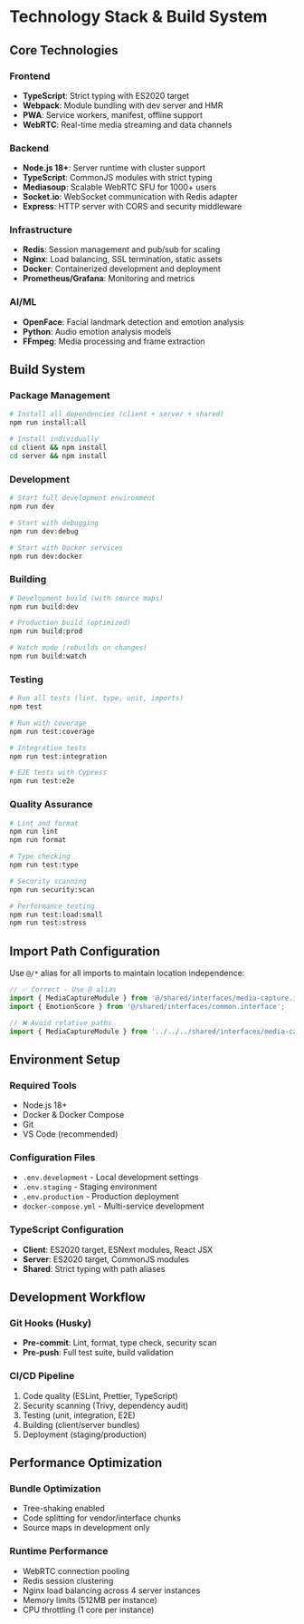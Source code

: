 # Technology Stack & Build System

## Core Technologies

### Frontend

- **TypeScript**: Strict typing with ES2020 target
- **Webpack**: Module bundling with dev server and HMR
- **PWA**: Service workers, manifest, offline support
- **WebRTC**: Real-time media streaming and data channels

### Backend

- **Node.js 18+**: Server runtime with cluster support
- **TypeScript**: CommonJS modules with strict typing
- **Mediasoup**: Scalable WebRTC SFU for 1000+ users
- **Socket.io**: WebSocket communication with Redis adapter
- **Express**: HTTP server with CORS and security middleware

### Infrastructure

- **Redis**: Session management and pub/sub for scaling
- **Nginx**: Load balancing, SSL termination, static assets
- **Docker**: Containerized development and deployment
- **Prometheus/Grafana**: Monitoring and metrics

### AI/ML

- **OpenFace**: Facial landmark detection and emotion analysis
- **Python**: Audio emotion analysis models
- **FFmpeg**: Media processing and frame extraction

## Build System

### Package Management

```bash
# Install all dependencies (client + server + shared)
npm run install:all

# Install individually
cd client && npm install
cd server && npm install
```

### Development

```bash
# Start full development environment
npm run dev

# Start with debugging
npm run dev:debug

# Start with Docker services
npm run dev:docker
```

### Building

```bash
# Development build (with source maps)
npm run build:dev

# Production build (optimized)
npm run build:prod

# Watch mode (rebuilds on changes)
npm run build:watch
```

### Testing

```bash
# Run all tests (lint, type, unit, imports)
npm test

# Run with coverage
npm run test:coverage

# Integration tests
npm run test:integration

# E2E tests with Cypress
npm run test:e2e
```

### Quality Assurance

```bash
# Lint and format
npm run lint
npm run format

# Type checking
npm run test:type

# Security scanning
npm run security:scan

# Performance testing
npm run test:load:small
npm run test:stress
```

## Import Path Configuration

Use `@/*` alias for all imports to maintain location independence:

```typescript
// ✅ Correct - Use @ alias
import { MediaCaptureModule } from '@/shared/interfaces/media-capture.interface';
import { EmotionScore } from '@/shared/interfaces/common.interface';

// ❌ Avoid relative paths
import { MediaCaptureModule } from '../../../shared/interfaces/media-capture.interface';
```

## Environment Setup

### Required Tools

- Node.js 18+
- Docker & Docker Compose
- Git
- VS Code (recommended)

### Configuration Files

- `.env.development` - Local development settings
- `.env.staging` - Staging environment
- `.env.production` - Production deployment
- `docker-compose.yml` - Multi-service development

### TypeScript Configuration

- **Client**: ES2020 target, ESNext modules, React JSX
- **Server**: ES2020 target, CommonJS modules
- **Shared**: Strict typing with path aliases

## Development Workflow

### Git Hooks (Husky)

- **Pre-commit**: Lint, format, type check, security scan
- **Pre-push**: Full test suite, build validation

### CI/CD Pipeline

1. Code quality (ESLint, Prettier, TypeScript)
2. Security scanning (Trivy, dependency audit)
3. Testing (unit, integration, E2E)
4. Building (client/server bundles)
5. Deployment (staging/production)

## Performance Optimization

### Bundle Optimization

- Tree-shaking enabled
- Code splitting for vendor/interface chunks
- Source maps in development only

### Runtime Performance

- WebRTC connection pooling
- Redis session clustering
- Nginx load balancing across 4 server instances
- Memory limits (512MB per instance)
- CPU throttling (1 core per instance)
